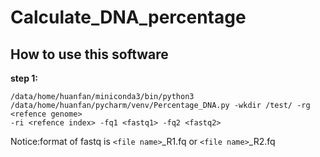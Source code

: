 # Calculate_DNA_percentage
## How to use this software
**step 1:**
```
/data/home/huanfan/miniconda3/bin/python3 /data/home/huanfan/pycharm/venv/Percentage_DNA.py -wkdir /test/ -rg <refence genome> 
-ri <refence index> -fq1 <fastq1> -fq2 <fastq2>
```
Notice:format of fastq is ```<file name>```_R1.fq or ```<file name>```_R2.fq

